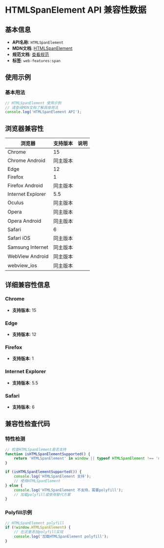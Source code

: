 # HTMLSpanElement API 兼容性数据

## 基本信息

- **API名称**: `HTMLSpanElement`
- **MDN文档**: [HTMLSpanElement](https://developer.mozilla.org/docs/Web/API/HTMLSpanElement)
- **规范文档**: [查看规范](https://html.spec.whatwg.org/multipage/text-level-semantics.html#htmlspanelement)
- **标签**: `web-features:span`

## 使用示例

### 基本用法

```javascript
// HTMLSpanElement 使用示例
// 请查阅MDN文档了解具体用法
console.log('HTMLSpanElement API');
```

## 浏览器兼容性

| 浏览器 | 支持版本 | 说明 |
|--------|----------|------|
| Chrome | 15 |  |
| Chrome Android | 同主版本 |  |
| Edge | 12 |  |
| Firefox | 1 |  |
| Firefox Android | 同主版本 |  |
| Internet Explorer | 5.5 |  |
| Oculus | 同主版本 |  |
| Opera | 同主版本 |  |
| Opera Android | 同主版本 |  |
| Safari | 6 |  |
| Safari iOS | 同主版本 |  |
| Samsung Internet | 同主版本 |  |
| WebView Android | 同主版本 |  |
| webview_ios | 同主版本 |  |

## 详细兼容性信息

### Chrome

- **支持版本**: 15

### Edge

- **支持版本**: 12

### Firefox

- **支持版本**: 1

### Internet Explorer

- **支持版本**: 5.5

### Safari

- **支持版本**: 6

## 兼容性检查代码

### 特性检测

```javascript
// 检查HTMLSpanElement是否支持
function isHTMLSpanElementSupported() {
    return 'HTMLSpanElement' in window || typeof HTMLSpanElement !== 'undefined';
}

if (isHTMLSpanElementSupported()) {
    console.log('HTMLSpanElement 支持');
    // 使用HTMLSpanElement
} else {
    console.log('HTMLSpanElement 不支持，需要polyfill');
    // 加载polyfill或使用替代方案
}
```

### Polyfill示例

```javascript
// HTMLSpanElement polyfill
if (!window.HTMLSpanElement) {
    // 在这里添加polyfill实现
    console.log('加载HTMLSpanElement polyfill');
}
```

